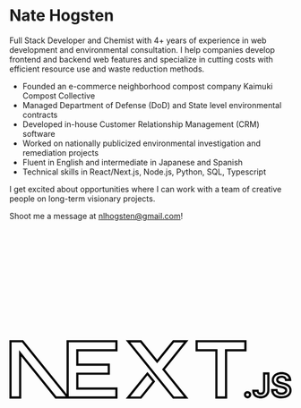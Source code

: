 <h1>Nate Hogsten</h1>

Full Stack Developer and Chemist with 4+ years of experience in web development and environmental consultation. I help companies develop frontend and backend web features and specialize in cutting costs with efficient resource use and waste reduction methods.

- Founded an e-commerce neighborhood compost company Kaimuki Compost Collective
- Managed Department of Defense (DoD) and State level environmental contracts
- Developed in-house Customer Relationship Management (CRM) software
- Worked on nationally publicized environmental investigation and remediation projects
- Fluent in English and intermediate in Japanese and Spanish
- Technical skills in React/Next.js, Node.js, Python, SQL, Typescript

I get excited about opportunities where I can work with a team of creative people on long-term visionary projects.

Shoot me a message at nlhogsten@gmail.com!
<br/>

<svg viewBox="0 0 128 128">
<path d="M0 50.702v26.556h5.38V58.07l15.448 19.2H49.04v-5.076H31.306V66.44h14.262v-5.076H31.306v-5.577h17.735V50.71H25.925v5.076h.001v19.387L6.22 50.702Zm84.43.01v5.075h8.96v21.482h5.38V55.787h8.777V50.71zm-31.618.01L74.178 77.28h7.033L70.527 64.01l10.669-13.27-7.018.012-7.162 8.895-7.188-8.924h-.237Zm-51.82.972h4.752l19.797 24.583h-4.239L4.388 55.254v21.011H.992Zm25.925.01h21.131v3.09H30.314v7.563h14.262v3.09H30.314v7.74h17.734v3.09h-21.13V54.795h-.001zm58.505 0h21.132v3.09h-8.777v21.483h-3.395V54.795h-8.96zm-30.538.011h4.469l7.663 9.516 7.637-9.489 4.467-.006-9.866 12.274 9.884 12.277h-4.485zm7.723 13.397-9.812 12.186h7.033l6.292-7.82-.25-.31zm60.852.095c-.811 0-1.56.14-2.232.434-.664.29-1.215.712-1.615 1.258a3.23 3.23 0 0 0-.618 1.944c0 .875.321 1.655.94 2.205.591.529 1.371.9 2.316 1.14l1.233.31c.365.091.679.195.941.306.239.102.4.218.504.334.076.086.115.183.119.358a.712.712 0 0 1-.165.483l-.004.004-.002.001c-.12.15-.29.277-.547.378v-.002a2.59 2.59 0 0 1-.944.157c-.355 0-.661-.052-.93-.149l-.002-.002a1.361 1.361 0 0 1-.589-.4 1.096 1.096 0 0 1-.236-.646l-.035-.46h-2.903l.02.514c.029.783.243 1.487.652 2.066.404.572.972 1.009 1.665 1.295.69.288 1.486.424 2.374.424.92 0 1.724-.14 2.41-.438h.003v-.002c.681-.297 1.233-.726 1.614-1.28.382-.56.572-1.218.572-1.927 0-.527-.104-1.013-.32-1.434a3.214 3.214 0 0 0-.843-1.04 4.67 4.67 0 0 0-1.14-.674 7.513 7.513 0 0 0-1.253-.405l-.008-.002-1.008-.248a6.543 6.543 0 0 1-.612-.18h-.002a2.336 2.336 0 0 1-.489-.232l-.006-.002-.004-.004a.776.776 0 0 1-.265-.256v-.002l-.002-.002a.54.54 0 0 1-.076-.302.68.68 0 0 1 .138-.42c.09-.123.236-.237.465-.334.217-.09.502-.143.858-.143.508 0 .87.106 1.134.29v.002c.257.178.374.372.409.704l.047.445h2.835l-.008-.504a3.275 3.275 0 0 0-.603-1.874c-.383-.538-.916-.96-1.564-1.252h-.002c-.655-.297-1.4-.436-2.223-.436zm-8.43.144v7.986c-.003.322-.057.572-.134.746a.725.725 0 0 1-.298.355l-.002.002h-.002c-.124.075-.295.124-.539.124-.224 0-.4-.041-.546-.114a.722.722 0 0 1-.314-.29.95.95 0 0 1-.122-.493l-.004-.49h-2.936v.495c0 .73.166 1.385.529 1.921.345.515.827.915 1.41 1.172.574.253 1.214.38 1.907.38.758 0 1.448-.15 2.047-.453h.002a3.472 3.472 0 0 0 1.426-1.328v-.002c.341-.58.509-1.262.512-2.02V65.35zm8.43.849c.712 0 1.31.117 1.814.347l.002.001c.511.23.89.536 1.165.923.169.236.19.533.258.81h-.994c-.14-.36-.247-.75-.568-.973-.468-.325-1.05-.469-1.702-.469-.457 0-.872.068-1.238.22h-.002l-.002.001c-.353.149-.66.362-.878.655v.002c-.215.29-.327.64-.335.996v.01c0 .3.075.595.234.843l.002.002c.144.225.343.42.582.568l.002.001c.213.136.445.244.69.33h.001c.235.081.47.15.706.207l-.002-.002 1.017.25.004.002a6.51 6.51 0 0 1 1.097.353v.002h.002c.337.141.638.32.9.53.248.202.44.437.585.72.135.264.209.583.209.982 0 .54-.132.976-.4 1.367-.266.387-.647.696-1.19.932-.531.23-1.2.356-2.017.356-.787 0-1.453-.12-1.994-.346v-.002h-.002c-.544-.225-.94-.537-1.232-.95-.19-.269-.236-.654-.312-1.015h.951c.078.258.118.538.283.742l.002.002.002.002c.264.317.612.549 1.006.697l.004.002h.002c.39.142.818.211 1.275.211.475 0 .913-.072 1.304-.224h.002a2.26 2.26 0 0 0 .96-.683c.252-.31.385-.7.39-1.1v-.012a1.552 1.552 0 0 0-.373-1.014v-.001l-.002-.002a2.384 2.384 0 0 0-.853-.582h-.002a7.43 7.43 0 0 0-1.087-.356h-.002l-1.228-.31c-.834-.212-1.462-.525-1.9-.917h-.002c-.415-.37-.606-.811-.606-1.465 0-.536.14-.969.424-1.355l.002-.002c.29-.396.684-.705 1.213-.936.53-.232 1.135-.35 1.834-.35zm-7.438.143h.952v6.994c-.003.617-.133 1.111-.374 1.522a2.428 2.428 0 0 1-1.023.95c-.442.222-.97.344-1.597.344a3.678 3.678 0 0 1-1.506-.294 2.23 2.23 0 0 1-.988-.82h-.002v-.002c-.148-.219-.173-.56-.23-.868h.956c.044.169.045.354.134.502.171.285.423.517.719.666h.002c.3.15.638.22.99.22.379 0 .74-.08 1.049-.266.308-.183.548-.467.7-.803v-.001l.001-.002c.148-.335.214-.718.217-1.144v-.002zm-53.414.353 2.24 2.783-5.494 6.827h-4.485zm45.43 7.145c-.436 0-.86.172-1.17.475-.312.303-.49.723-.487 1.155-.003.437.174.862.486 1.167.311.302.735.474 1.17.474.29 0 .574-.078.819-.222.246-.141.45-.342.597-.578l.002-.002c.155-.25.234-.54.238-.831v-.014a1.626 1.626 0 0 0-.502-1.15 1.662 1.662 0 0 0-1.153-.474zm0 .992c.19 0 .313.05.461.194h.002v.002a.55.55 0 0 1 .198.442.661.661 0 0 1-.335.558l-.007.004-.004.002a.575.575 0 0 1-.315.085.603.603 0 0 1-.48-.194.536.536 0 0 1-.187-.451v-.008a.525.525 0 0 1 .188-.44.603.603 0 0 1 .479-.194z"></path>
</svg>

